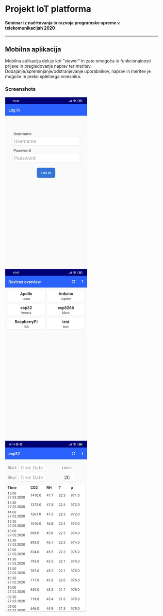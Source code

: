 # Projekt IoT platforma
#### Seminar iz načrtovanja in razvoja programske opreme v telekomunikacijah 2020
---
## Mobilna aplikacija
Mobilna aplikacija deluje kot "viewer" in zato omogoča le funkcionalnosti prijave in pregledovanja naprav ter meritev.\
Dodajanje/spreminjanje/odstranjevanje uporabnikov, naprav in meritev je mogoče le preko spletnega vmesnika.

### Screenshots
![Prijava](./screenshots/login.jpg)
![Glavni meni](./screenshots/main_menu.jpg)
![Pregled meritev](./screenshots/device_measurement.jpg)